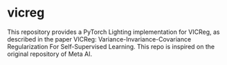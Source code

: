 # vicreg
This repository provides a PyTorch Lighting implementation for VICReg, as described in the paper VICReg: Variance-Invariance-Covariance Regularization For Self-Supervised Learning. This repo is inspired on the original repository of Meta AI. 
